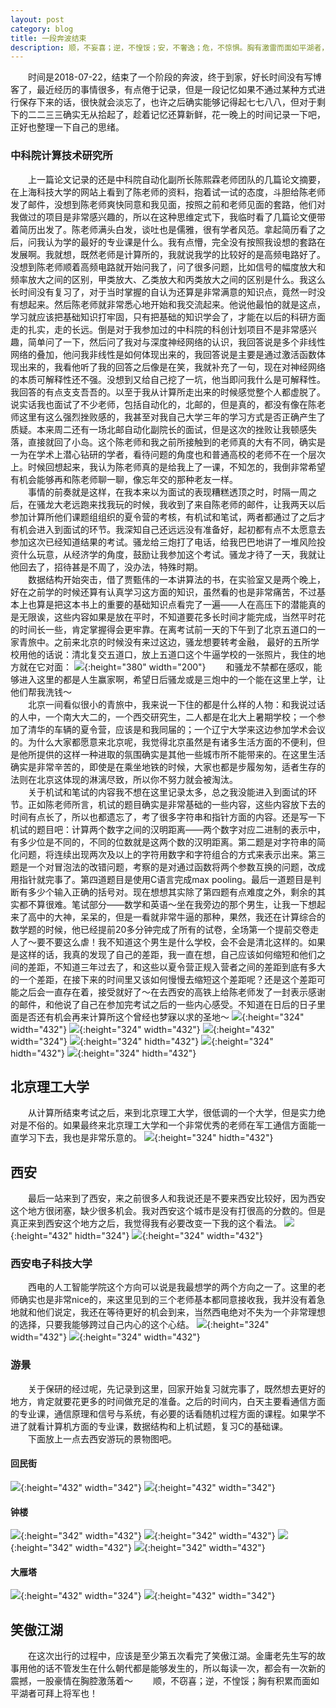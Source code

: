 ```yaml
---
layout: post
category: blog
title: 一段奔波结束
description: 顺，不妄喜；逆，不惶馁；安，不奢逸；危，不惊惧。胸有激雷而面如平湖者，可拜上将军
---
```

　　时间是2018-07-22，结束了一个阶段的奔波，终于到家，好长时间没有写博客了，最近经历的事情很多，有点倦于记录，但是一段记忆如果不通过某种方式进行保存下来的话，很快就会淡忘了，也许之后确实能够记得起七七八八，但对于剩下的二二三三确实无从拾起了，趁着记忆还算新鲜，花一晚上的时间记录一下吧，正好也整理一下自己的思绪。<br>
### 中科院计算技术研究所
　　上一篇论文记录的还是中科院自动化副所长陈熙霖老师团队的几篇论文摘要，在上海科技大学的网站上看到了陈老师的资料，抱着试一试的态度，斗胆给陈老师发了邮件，没想到陈老师爽快同意和我见面，按照之前和老师见面的套路，他们对我做过的项目是非常感兴趣的，所以在这种思维定式下，我临时看了几篇论文便带着简历出发了。陈老师满头白发，谈吐也是儒雅，很有学者风范。拿起简历看了之后，问我认为学的最好的专业课是什么。我有点懵，完全没有按照我设想的套路在发展啊。我就想，既然老师是计算所的，我就说我学的比较好的是高频电路好了。没想到陈老师顺着高频电路就开始问我了，问了很多问题，比如信号的幅度放大和频率放大之间的区别，甲类放大、乙类放大和丙类放大之间的区别是什么。我这么长时间没有复习了，对于当时掌握的自认为还算是非常满意的知识点，竟然一时没有想起来。然后陈老师就非常悉心地开始和我交流起来。他说他最怕的就是这点，学习就应该把基础知识打牢固，只有把基础的知识学会了，才能在以后的科研方面走的扎实，走的长远。倒是对于我参加过的中科院的科创计划项目不是非常感兴趣，简单问了一下，然后问了我对与深度神经网络的认识，我回答说是多个非线性网络的叠加，他问我非线性是如何体现出来的，我回答说是主要是通过激活函数体现出来的，我看他听了我的回答之后像是在笑，我就补充了一句，现在对神经网络的本质可解释性还不强。没想到又给自己挖了一坑，他当即问我什么是可解释性。我回答的有点支支吾吾的。以至于我从计算所走出来的时候感觉整个人都虚脱了。说实话我也面试了不少老师，包括自动化的，北邮的，但是真的，都没有像在陈老师这里有这么强烈挫败感的，我甚至对我自己大学三年的学习方式是否正确产生了质疑。本来周二还有一场北邮自动化副院长的面试，但是这次的挫败让我顿感失落，直接就回了小岛。这个陈老师和我之前所接触到的老师真的大有不同，确实是一为在学术上潜心钻研的学者，看待问题的角度也和普通高校的老师不在一个层次上。时候回想起来，我认为陈老师真的是给我上了一课，不知怎的，我倒非常希望有机会能够再和陈老师聊一聊，像忘年交的那种老友一样。<br>
　　事情的前奏就是这样，在我本来以为面试的表现糟糕透顶之时，时隔一周之后，在骚龙大老远跑来找我玩的时候，我收到了来自陈老师的邮件，让我两天以后参加计算所他们课题组组织的夏令营的考核，有机试和笔试，两者都通过了之后才有机会进入到面试的环节。我深知自己还远远没有准备好，起初都有点不太愿意去参加这次已经知道结果的考试。骚龙给三炮打了电话，给我巴巴地讲了一堆风险投资什么玩意，从经济学的角度，鼓励让我参加这个考试。骚龙才待了一天，我就让他回去了，招待甚是不周了，没办法，特殊时期。<br>
　　数据结构开始突击，借了贾甄伟的一本讲算法的书，在实验室又是两个晚上，好在之前学的时候还算有认真学习这方面的知识，虽然看的也是非常痛苦，不过基本上也算是把这本书上的重要的基础知识点看完了一遍——人在高压下的潜能真的是无限诶，这些内容如果是放在平时，不知道要花多长时间才能完成，当然平时花的时间长一些，肯定掌握得会更牢靠。在离考试前一天的下午到了北京五道口的一家青旅中。之前来北京的时候没有来过这边，骚龙想要转考金融， 最好的五所学校用他的话说：清北复交五道口，放上五道口这个牛逼学校的一张照片，我住的地方就在它对面：
![](/downloads/五道口.jpeg){:height="380" width="200"}
　　和骚龙不禁都在感叹，能够进入这里的都是人生赢家啊，希望日后骚龙或是三炮中的一个能在这里上学，让他们帮我洗钱～<br>
　　北京一间看似很小的青旅中，我来说一下住的都是什么样的人物：和我说过话的人中，一个南大大二的，一个西交研究生，二人都是在北大上暑期学校；一个参加了清华的车辆的夏令营，应该是和我同届的；一个辽宁大学来这边参加学术会议的。为什么大家都愿意来北京呢，我觉得北京虽然是有诸多生活方面的不便利，但是他所提供的这样一种进取的氛围确实是其他一些城市所不能带来的。在这里生活确实是非常辛苦的，即使是在乘坐地铁的时候，大家也都是步履匆匆，适者生存的法则在北京这体现的淋漓尽致，所以你不努力就会被淘汰。<br>
　　关于机试和笔试的内容我不想在这里记录太多，总之我没能进入到面试的环节。正如陈老师所言，机试的题目确实是非常基础的一些内容，这些内容放下去的时间有点长了，所以也都遗忘了，考了很多字符串和指针方面的内容。还是写一下机试的题目吧：计算两个数字之间的汉明距离——两个数字对应二进制的表示中，有多少位是不同的，不同的位数就是这两个数的汉明距离。第二题是对字符串的简化问题，将连续出现两次及以上的字符用数字和字符组合的方式来表示出来。第三题是一个对冒泡法的改错问题，考察的是对通过函数将两个参数互换的问题，改成用指针就完事了。第四道题目是使用C语言完成max pooling。最后一道题目是判断有多少个输入正确的括号对。现在想想其实除了第四题有点难度之外，剩余的其实都不算很难。笔试部分——数学和英语～坐在我旁边的那个男生，让我一下想起来了高中的大神，呆呆的，但是一看就非常牛逼的那种，果然，我还在计算综合的数学题的时候，他已经提前20多分钟完成了所有的试卷，全场第一个提前交卷走人了～要不要这么虐！我不知道这个男生是什么学校，会不会是清北这样的。如果是这样的话，我真的发现了自己的差距，我一直在想，自己应该如何缩短和他们之间的差距，不知道三年过去了，和这些以夏令营正规入营者之间的差距到底有多大的一个差距，在接下来的时间里又该如何慢慢去缩短这个差距呢？还是这个差距可能之后会一直存在着，接受就好了～在去西安的高铁上给陈老师发了一封表示感谢的邮件，和他说了自己在参加完考试之后的一些内心感受。不知道在日后的日子里面是否还有机会再来计算所这个曾经也梦寐以求的圣地～
![](/downloads/计算所.jpeg){:height="324" width="432"}
![](/downloads/计算所大厅.jpeg){:height="324" width="432"}
![](/downloads/参加机试的人员.jpeg){:height="432" width="324"}
![](/downloads/计算所周边1.jpeg){:height="324" hidth="432"}
![](/downloads/计算所周边2.jpeg){:height="324" hidth="432"}
![](/downloads/计算所周边3.jpeg){:height="324" hidth="432"}

## 北京理工大学
　　从计算所结束考试之后，来到北京理工大学，很低调的一个大学，但是实力绝对是不俗的。如果最终来北京理工大学和一个非常优秀的老师在军工通信方面能一直学习下去，我也是非常乐意的。
![](/downloads/北京理工大学.jpeg){:height="324" hidth="432"}

## 西安
　　最后一站来到了西安，来之前很多人和我说还是不要来西安比较好，因为西安这个地方很闭塞，缺少很多机会。我对西安这个城市是没有打很高的分数的。但是真正来到西安这个地方之后，我觉得我有必要改变一下我的这个看法。
![](/downloads/西安1.jpeg){:height="432" hidth="324"}
![](/downloads/凉皮.jpeg){:height="324" width="432"}

### 西安电子科技大学
 　　西电的人工智能学院这个方向可以说是我最想学的两个方向之一了。这里的老师确实也是非常nice的，来这里见到的三个老师基本都同意接收我，我并没有着急地就和他们说定，我还在等待更好的机会到来，当然西电绝对不失为一个非常理想的选择，只要我能够跨过自己内心的这个心结。
 ![](/downloads/西电1.jpeg){:height="324" width="432"}
 ![](/downloads/西电2.jpeg){:height="324" width="432"}
 

### 游景
 　　关于保研的经过呢，先记录到这里，回家开始复习就完事了，既然想去更好的地方，肯定就要花更多的时间做充足的准备。之后的时间内，白天主要看通信方面的专业课，通信原理和信号与系统，有必要的话看随机过程方面的课程。如果学不进了就看计算机方面的专业课，数据结构和上机试题，复习C的基础课。<br>
 　　下面放上一点去西安游玩的景物图吧。

#### 回民街
![](/downloads/回民街1.jpeg){:height="432" width="342"}
![](/downloads/回民街2.jpeg){:height="432" width="342"}

#### 钟楼
![](/downloads/钟楼1.jpeg){:height="342" width="432"}
![](/downloads/钟楼2.jpeg){:height="342" width="432"}
![](/downloads/钟楼3.jpeg){:height="342" width="432"}
![](/downloads/钟楼4.jpeg){:height="342" width="432"}

#### 大雁塔
![](/downloads/大雁塔1.jpeg){:height="432" width="324"}
![](/downloads/大雁塔2.jpeg){:height="432" width="342"}

## 笑傲江湖
　　在这次出行的过程中，应该是至少第五次看完了笑傲江湖。金庸老先生写的故事用他的话不管发生在什么朝代都是能够发生的，所以每读一次，都会有一次新的震撼，一股豪情在胸腔激荡着～
　　顺，不窃喜；逆，不惶馁；胸有积累而面如平湖者可拜上将军也！
